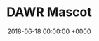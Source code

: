 ---
title: DAWR Mascot
group: projects
layout: project_layout
date_range: Starting April 2007
date: 2018-06-18 00:00:00 +0000
location: asdfasdf

image_files: []
published: false
---